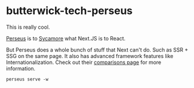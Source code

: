 # butterwick-tech-perseus

This is really cool.

[Perseus](https://github.com/framesurge/perseus) is to [Sycamore](https://github.com/sycamore-rs/sycamore) what Next.JS is to React.

But Perseus does a whole bunch of stuff that Next can't do. Such as SSR + SSG on the same page. It also has advanced framework features like Internationalization. Check out their [comparisons page](https://framesurge.sh/perseus/en-US/comparisons) for more information.

`perseus serve -w`
